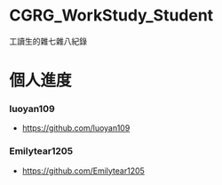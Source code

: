 # CGRG_WorkStudy_Student
工讀生的雜七雜八紀錄




# 個人進度

### luoyan109
  + https://github.com/luoyan109

### Emilytear1205
  + https://github.com/Emilytear1205
